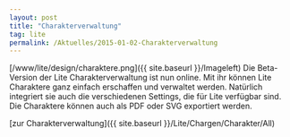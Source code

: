 ```yaml
---
layout: post
title: "Charakterverwaltung"
tag: lite
permalink: /Aktuelles/2015-01-02-Charakterverwaltung
---
```



[/www/lite/design/charaktere.png]({{ site.baseurl }}/Imageleft) Die Beta-Version der Lite Charakterverwaltung ist nun online. Mit ihr können Lite Charaktere ganz einfach erschaffen und verwaltet werden. Natürlich integriert sie auch die verschiedenen Settings, die für Lite verfügbar sind. Die Charaktere können auch als PDF oder SVG exportiert werden.

[zur Charakterverwaltung]({{ site.baseurl }}/Lite/Chargen/Charakter/All)


